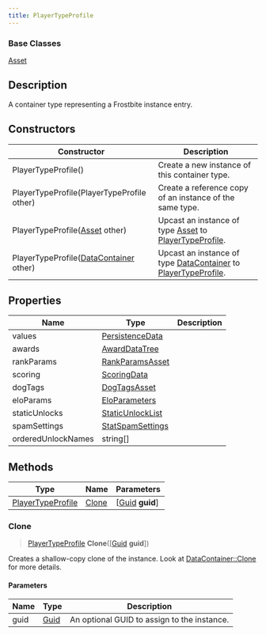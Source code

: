 ```yaml
---
title: PlayerTypeProfile
---
```

### Base Classes

[Asset](Asset)

## Description

A container type representing a Frostbite instance entry.

## Constructors

| Constructor                                                                  | Description                                                                                                               |
| ---------------------------------------------------------------------------- | ------------------------------------------------------------------------------------------------------------------------- |
| PlayerTypeProfile()                                                          | Create a new instance of this container type.                                                                             |
| PlayerTypeProfile(PlayerTypeProfile other)                                   | Create a reference copy of an instance of the same type.                                                                  |
| PlayerTypeProfile([Asset](Asset) other)                                      | Upcast an instance of type [Asset](Asset) to [PlayerTypeProfile](PlayerTypeProfile).                                      |
| PlayerTypeProfile([DataContainer](/vext/ref/shared/class/datacontainer) other) | Upcast an instance of type [DataContainer](/vext/ref/shared/class/datacontainer) to [PlayerTypeProfile](PlayerTypeProfile). |

## Properties

| Name               | Type                                 | Description |
| ------------------ | ------------------------------------ | ----------- |
| values             | [PersistenceData](PersistenceData)   |             |
| awards             | [AwardDataTree](AwardDataTree)       |             |
| rankParams         | [RankParamsAsset](RankParamsAsset)   |             |
| scoring            | [ScoringData](ScoringData)           |             |
| dogTags            | [DogTagsAsset](DogTagsAsset)         |             |
| eloParams          | [EloParameters](EloParameters)       |             |
| staticUnlocks      | [StaticUnlockList](StaticUnlockList) |             |
| spamSettings       | [StatSpamSettings](StatSpamSettings) |             |
| orderedUnlockNames | string\[\]                           |             |

## Methods

| Type                                   | Name            | Parameters                                     |
| -------------------------------------- | --------------- | ---------------------------------------------- |
| [PlayerTypeProfile](PlayerTypeProfile) | [Clone](#clone) | \[[Guid](/vext/ref/shared/class/guid) **guid**\] |

### Clone

> [PlayerTypeProfile](PlayerTypeProfile) **Clone**(\[[Guid](/vext/ref/shared/class/guid) **guid**\])

Creates a shallow-copy clone of the instance. Look at [DataContainer::Clone](/vext/ref/shared/class/datacontainer#clone) for more details.

#### Parameters

| Name | Type         | Description                                 |
| ---- | ------------ | ------------------------------------------- |
| guid | [Guid](Guid) | An optional GUID to assign to the instance. |
